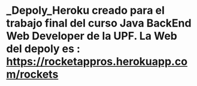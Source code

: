 # _Depoly_Heroku creado para el trabajo final del curso Java BackEnd Web Developer de la UPF. La Web del depoly es : https://rocketappros.herokuapp.com/rockets
